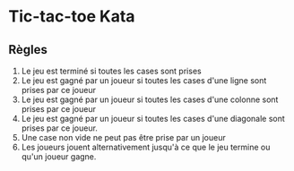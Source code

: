 # Tic-tac-toe Kata

## Règles

1. Le jeu est terminé si toutes les cases sont prises
2. Le jeu est gagné par un joueur si toutes les cases d'une ligne sont prises par ce joueur
3. Le jeu est gagné par un joueur si toutes les cases d'une colonne sont prises par ce joueur
4. Le jeu est gagné par un joueur si toutes les cases d'une diagonale sont prises par ce joueur.
5. Une case non vide ne peut pas être prise par un joueur
6. Les joueurs jouent alternativement jusqu'à ce que le jeu termine ou qu'un joueur gagne.

